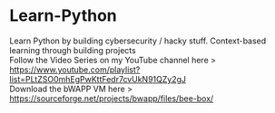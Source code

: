# Learn-Python
Learn Python by building cybersecurity / hacky stuff. Context-based learning through building projects
<br>
Follow the Video Series on my YouTube channel here > https://www.youtube.com/playlist?list=PLtZSO0mhEgPwKttFedr7cvUkN91QZy2gJ
<br>
Download the bWAPP VM here > https://sourceforge.net/projects/bwapp/files/bee-box/
